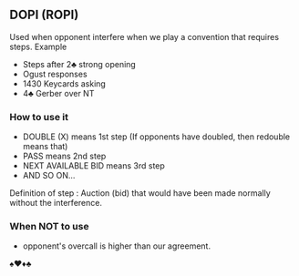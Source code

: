 ## DOPI (ROPI)

Used when opponent interfere when we play a convention that requires steps. Example

- Steps after 2♣ strong opening
- Ogust responses
- 1430 Keycards asking
- 4♣ Gerber over NT

### How to use it

- DOUBLE (X) means 1st step (If opponents have doubled, then redouble means that)
- PASS means 2nd step
- NEXT AVAILABLE BID means 3rd step
- AND SO ON...

Definition of step : Auction (bid) that would have been made normally without the interference.

### When NOT to use
- opponent's overcall is higher than our agreement.

 ♠♥♦♣



